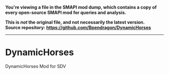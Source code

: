 **You're viewing a file in the SMAPI mod dump, which contains a copy of every open-source SMAPI mod
for queries and analysis.**

**This is _not_ the original file, and not necessarily the latest version.**  
**Source repository: https://github.com/Bpendragon/DynamicHorses**

----

# DynamicHorses
DynamicHorses Mod for SDV
